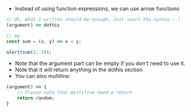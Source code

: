 - Instead of using function expressions, we can use arrow functions

```js
// Uh, what I written should be enough. Just learn the syntax :-)
(argument) => dothis

// eg
const sum = (x, y) => x + y;

alert(sum(2, 5));
```

- Note that the argument part can be empty if you don't need to use it.
- Note that it will return anything in the dothis section
- You can also multiline:

```js
(argument) => {
	// Please note that multiline need a return
	return random;
}
```